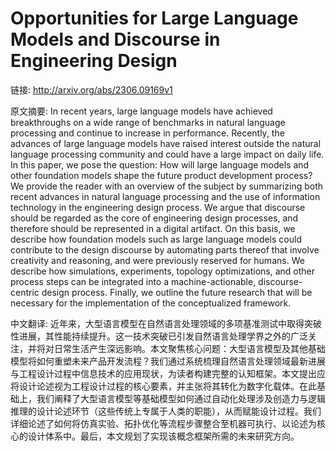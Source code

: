 # Opportunities for Large Language Models and Discourse in Engineering Design

链接: http://arxiv.org/abs/2306.09169v1

原文摘要:
In recent years, large language models have achieved breakthroughs on a wide
range of benchmarks in natural language processing and continue to increase in
performance. Recently, the advances of large language models have raised
interest outside the natural language processing community and could have a
large impact on daily life. In this paper, we pose the question: How will large
language models and other foundation models shape the future product
development process? We provide the reader with an overview of the subject by
summarizing both recent advances in natural language processing and the use of
information technology in the engineering design process. We argue that
discourse should be regarded as the core of engineering design processes, and
therefore should be represented in a digital artifact. On this basis, we
describe how foundation models such as large language models could contribute
to the design discourse by automating parts thereof that involve creativity and
reasoning, and were previously reserved for humans. We describe how
simulations, experiments, topology optimizations, and other process steps can
be integrated into a machine-actionable, discourse-centric design process.
Finally, we outline the future research that will be necessary for the
implementation of the conceptualized framework.

中文翻译:
近年来，大型语言模型在自然语言处理领域的多项基准测试中取得突破性进展，其性能持续提升。这一技术突破已引发自然语言处理学界之外的广泛关注，并将对日常生活产生深远影响。本文聚焦核心问题：大型语言模型及其他基础模型将如何重塑未来产品开发流程？我们通过系统梳理自然语言处理领域最新进展与工程设计过程中信息技术的应用现状，为读者构建完整的认知框架。本文提出应将设计论述视为工程设计过程的核心要素，并主张将其转化为数字化载体。在此基础上，我们阐释了大型语言模型等基础模型如何通过自动化处理涉及创造力与逻辑推理的设计论述环节（这些传统上专属于人类的职能），从而赋能设计过程。我们详细论述了如何将仿真实验、拓扑优化等流程步骤整合至机器可执行、以论述为核心的设计体系中。最后，本文规划了实现该概念框架所需的未来研究方向。
